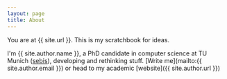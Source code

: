 ```yaml
---
layout: page
title: About
---
```


You are at {{ site.url }}. This is my scratchbook for ideas.

I'm {{ site.author.name }}, a PhD candidate in computer science at TU Munich ([sebis](wwwmatthes.in.tum.de)), developing and rethinking stuff. [Write me](mailto:{{ site.author.email }}) or head to my academic [website]({{ site.author.url }})

